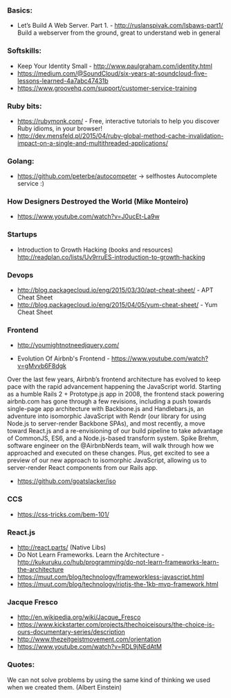 ### Basics:
  - Let’s Build A Web Server. Part 1. - http://ruslanspivak.com/lsbaws-part1/
    Build a webserver from the ground, great to understand web in general


### Softskills:
  - Keep Your Identity Small - http://www.paulgraham.com/identity.html
  - https://medium.com/@SoundCloud/six-years-at-soundcloud-five-lessons-learned-4a7abc47431b
  - https://www.groovehq.com/support/customer-service-training


### Ruby bits:
  - https://rubymonk.com/ - Free, interactive tutorials to help you discover Ruby idioms, in your browser!
  - http://dev.mensfeld.pl/2015/04/ruby-global-method-cache-invalidation-impact-on-a-single-and-multithreaded-applications/


### Golang:
  - https://github.com/peterbe/autocompeter -> selfhostes Autocomplete service :)


###  How Designers Destroyed the World (Mike Monteiro)
  - https://www.youtube.com/watch?v=J0ucEt-La9w


### Startups
  - Introduction to Growth Hacking (books and resources) http://readplan.co/lists/Uv9rruES-introduction-to-growth-hacking


### Devops
  - http://blog.packagecloud.io/eng/2015/03/30/apt-cheat-sheet/ - APT Cheat Sheet
  - http://blog.packagecloud.io/eng/2015/04/05/yum-cheat-sheet/ - Yum Cheat Sheet


### Frontend
  - http://youmightnotneedjquery.com/


  - Evolution Of Airbnb's Frontend - https://www.youtube.com/watch?v=gMvvb6F8dgk


  Over the last few years, Airbnb’s frontend architecture has evolved to keep pace with the rapid advancement happening the JavaScript world. Starting as a humble Rails 2 + Prototype.js app in 2008, the frontend stack powering airbnb.com has gone through a few revisions, including a push towards single-page app architecture with Backbone.js and Handlebars.js, an adventure into isomorphic JavaScript with Rendr (our library for using Node.js to server-render Backbone SPAs), and most recently, a move toward React.js and a re-envisioning of our build pipeline to take advantage of CommonJS, ES6, and a Node.js-based transform system. Spike Brehm, software engineer on the @AirbnbNerds team, will walk through how we approached and executed on these changes. Plus, get excited to see a preview of our new approach to isomorphic JavaScript, allowing us to server-render React components from our Rails app.

  - https://github.com/goatslacker/iso

### CCS
  - https://css-tricks.com/bem-101/


### React.js
  - http://react.parts/ (Native Libs)
  - Do Not Learn Frameworks. Learn the Architecture - http://kukuruku.co/hub/programming/do-not-learn-frameworks-learn-the-architecture
  - https://muut.com/blog/technology/frameworkless-javascript.html
  - https://muut.com/blog/technology/riotjs-the-1kb-mvp-framework.html


### Jacque Fresco
  - http://en.wikipedia.org/wiki/Jacque_Fresco
  - https://www.kickstarter.com/projects/thechoiceisours/the-choice-is-ours-documentary-series/description
  - http://www.thezeitgeistmovement.com/orientation
  - https://www.youtube.com/watch?v=RDL9jNEdAtM


### Quotes:
  We can not solve problems by using the same kind of thinking we used when we created them. (Albert Einstein)
